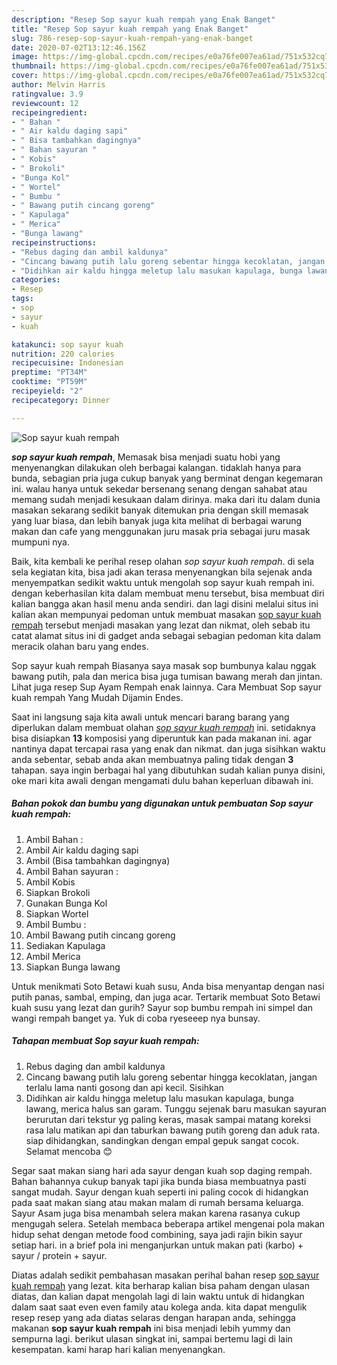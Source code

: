 ```yaml
---
description: "Resep Sop sayur kuah rempah yang Enak Banget"
title: "Resep Sop sayur kuah rempah yang Enak Banget"
slug: 786-resep-sop-sayur-kuah-rempah-yang-enak-banget
date: 2020-07-02T13:12:46.156Z
image: https://img-global.cpcdn.com/recipes/e0a76fe007ea61ad/751x532cq70/sop-sayur-kuah-rempah-foto-resep-utama.jpg
thumbnail: https://img-global.cpcdn.com/recipes/e0a76fe007ea61ad/751x532cq70/sop-sayur-kuah-rempah-foto-resep-utama.jpg
cover: https://img-global.cpcdn.com/recipes/e0a76fe007ea61ad/751x532cq70/sop-sayur-kuah-rempah-foto-resep-utama.jpg
author: Melvin Harris
ratingvalue: 3.9
reviewcount: 12
recipeingredient:
- " Bahan "
- " Air kaldu daging sapi"
- " Bisa tambahkan dagingnya"
- " Bahan sayuran "
- " Kobis"
- " Brokoli"
- "Bunga Kol"
- " Wortel"
- " Bumbu "
- " Bawang putih cincang goreng"
- " Kapulaga"
- " Merica"
- "Bunga lawang"
recipeinstructions:
- "Rebus daging dan ambil kaldunya"
- "Cincang bawang putih lalu goreng sebentar hingga kecoklatan, jangan terlalu lama nanti gosong dan api kecil. Sisihkan"
- "Didihkan air kaldu hingga meletup lalu masukan kapulaga, bunga lawang, merica halus san garam. Tunggu sejenak baru masukan sayuran berurutan dari tekstur yg paling keras, masak sampai matang koreksi rasa lalu matikan api dan taburkan bawang putih goreng dan aduk rata. siap dihidangkan, sandingkan dengan empal gepuk sangat cocok. Selamat mencoba 😊"
categories:
- Resep
tags:
- sop
- sayur
- kuah

katakunci: sop sayur kuah 
nutrition: 220 calories
recipecuisine: Indonesian
preptime: "PT34M"
cooktime: "PT59M"
recipeyield: "2"
recipecategory: Dinner

---
```



![Sop sayur kuah rempah](https://img-global.cpcdn.com/recipes/e0a76fe007ea61ad/751x532cq70/sop-sayur-kuah-rempah-foto-resep-utama.jpg)

<b><i>sop sayur kuah rempah</i></b>, Memasak bisa menjadi suatu hobi yang menyenangkan dilakukan oleh berbagai kalangan. tidaklah hanya para bunda, sebagian pria juga cukup banyak yang berminat dengan kegemaran ini. walau hanya untuk sekedar bersenang senang dengan sahabat atau memang sudah menjadi kesukaan dalam dirinya. maka dari itu dalam dunia masakan sekarang sedikit banyak ditemukan pria dengan skill memasak yang luar biasa, dan lebih banyak juga kita melihat di berbagai warung makan dan cafe yang menggunakan juru masak pria sebagai juru masak mumpuni nya.

Baik, kita kembali ke perihal resep olahan <i>sop sayur kuah rempah</i>. di sela sela kegiatan kita, bisa jadi akan terasa menyenangkan bila sejenak anda menyempatkan sedikit waktu untuk mengolah sop sayur kuah rempah ini. dengan keberhasilan kita dalam membuat menu tersebut, bisa membuat diri kalian bangga akan hasil menu anda sendiri. dan lagi disini melalui situs ini kalian akan mempunyai pedoman untuk membuat masakan <u>sop sayur kuah rempah</u> tersebut menjadi masakan yang lezat dan nikmat, oleh sebab itu catat alamat situs ini di gadget anda sebagai sebagian pedoman kita dalam meracik olahan baru yang endes.

Sop sayur kuah rempah Biasanya saya masak sop bumbunya kalau nggak bawang putih, pala dan merica bisa juga tumisan bawang merah dan jintan. Lihat juga resep Sup Ayam Rempah enak lainnya. Cara Membuat Sop sayur kuah rempah Yang Mudah Dijamin Endes.


Saat ini langsung saja kita awali untuk mencari barang barang yang diperlukan dalam membuat olahan <u><i>sop sayur kuah rempah</i></u> ini. setidaknya bisa disiapkan <b>13</b> komposisi yang diperuntuk kan pada makanan ini. agar nantinya dapat tercapai rasa yang enak dan nikmat. dan juga sisihkan waktu anda sebentar, sebab anda akan membuatnya paling tidak dengan <b>3</b> tahapan. saya ingin berbagai hal yang dibutuhkan sudah kalian punya disini, oke mari kita awali dengan mengamati dulu bahan keperluan dibawah ini.

<!--inarticleads1-->

##### Bahan pokok dan bumbu yang digunakan untuk pembuatan Sop sayur kuah rempah:

1. Ambil  Bahan :
1. Ambil  Air kaldu daging sapi
1. Ambil  (Bisa tambahkan dagingnya)
1. Ambil  Bahan sayuran :
1. Ambil  Kobis
1. Siapkan  Brokoli
1. Gunakan Bunga Kol
1. Siapkan  Wortel
1. Ambil  Bumbu :
1. Ambil  Bawang putih cincang goreng
1. Sediakan  Kapulaga
1. Ambil  Merica
1. Siapkan Bunga lawang


Untuk menikmati Soto Betawi kuah susu, Anda bisa menyantap dengan nasi putih panas, sambal, emping, dan juga acar. Tertarik membuat Soto Betawi kuah susu yang lezat dan gurih? Sayur sop bumbu rempah ini simpel dan wangi rempah banget ya. Yuk di coba ryeseeep nya bunsay. 

<!--inarticleads2-->

##### Tahapan membuat Sop sayur kuah rempah:

1. Rebus daging dan ambil kaldunya
1. Cincang bawang putih lalu goreng sebentar hingga kecoklatan, jangan terlalu lama nanti gosong dan api kecil. Sisihkan
1. Didihkan air kaldu hingga meletup lalu masukan kapulaga, bunga lawang, merica halus san garam. Tunggu sejenak baru masukan sayuran berurutan dari tekstur yg paling keras, masak sampai matang koreksi rasa lalu matikan api dan taburkan bawang putih goreng dan aduk rata. siap dihidangkan, sandingkan dengan empal gepuk sangat cocok. Selamat mencoba 😊


Segar saat makan siang hari ada sayur dengan kuah sop daging rempah. Bahan bahannya cukup banyak tapi jika bunda biasa membuatnya pasti sangat mudah. Sayur dengan kuah seperti ini paling cocok di hidangkan pada saat makan siang atau makan malam di rumah bersama keluarga. Sayur Asam juga bisa menambah selera makan karena rasanya cukup mengugah selera. Setelah membaca beberapa artikel mengenai pola makan hidup sehat dengan metode food combining, saya jadi rajin bikin sayur setiap hari. in a brief pola ini menganjurkan untuk makan pati (karbo) + sayur / protein + sayur. 

Diatas adalah sedikit pembahasan masakan perihal bahan resep <u>sop sayur kuah rempah</u> yang lezat. kita berharap kalian bisa paham dengan ulasan diatas, dan kalian dapat mengolah lagi di lain waktu untuk di hidangkan dalam saat saat even even family atau kolega anda. kita dapat mengulik resep resep yang ada diatas selaras dengan harapan anda, sehingga makanan <b>sop sayur kuah rempah</b> ini bisa menjadi lebih yummy dan sempurna lagi. berikut ulasan singkat ini, sampai bertemu lagi di lain kesempatan. kami harap hari kalian menyenangkan.
